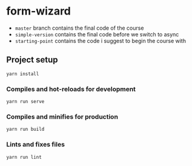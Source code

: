 # form-wizard

- `master` branch contains the final code of the course
- `simple-version` contains the final code before we switch to async
- `starting-point` contains the code i suggest to begin the course with

## Project setup
```
yarn install
```

### Compiles and hot-reloads for development
```
yarn run serve
```

### Compiles and minifies for production
```
yarn run build
```

### Lints and fixes files
```
yarn run lint
```
